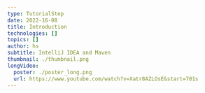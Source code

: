 ```yaml
---
type: TutorialStep
date: 2022-16-08
title: Introduction
technologies: []
topics: []
author: hs
subtitle: IntelliJ IDEA and Maven
thumbnail: ./thumbnail.png
longVideo:
  poster: ./poster_long.png
  url: https://www.youtube.com/watch?v=Xatr8AZLOsE&start=701s
---
```


